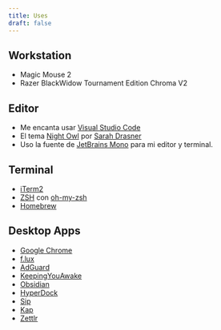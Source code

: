 ```yaml
---
title: Uses
draft: false
---
```


## Workstation
- Magic Mouse 2
- Razer BlackWidow Tournament Edition Chroma V2

## Editor
- Me encanta usar [Visual Studio Code](https://code.visualstudio.com/)
- El tema [Night Owl](https://marketplace.visualstudio.com/items?itemName=sdras.night-owl&WT.mc_id=twitter-social-sdras) por [Sarah Drasner](https://twitter.com/sarah_edo)
- Uso la fuente de [JetBrains Mono](https://www.jetbrains.com/lp/mono/) para mi editor y terminal.

## Terminal
- [iTerm2](https://www.iterm2.com/)
- [ZSH](https://en.wikipedia.org/wiki/Z_shell) con [oh-my-zsh](https://github.com/ohmyzsh/ohmyzsh)
- [Homebrew](https://brew.sh/)

## Desktop Apps
- [Google Chrome](https://www.google.com/chrome/)
- [f.lux](https://justgetflux.com/)
- [AdGuard](https://adguard.com/en/welcome.html)
- [KeepingYouAwake](https://github.com/newmarcel/KeepingYouAwake)
- [Obsidian](https://obsidian.md/)
- [HyperDock](https://bahoom.com/hyperdock)
- [Sip](https://sipapp.io/)
- [Kap](https://getkap.co/)
- [Zettlr](https://www.zettlr.com/)
